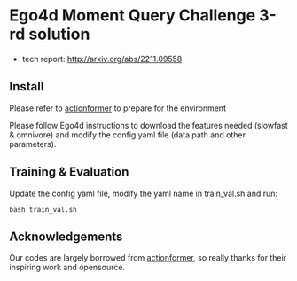 # Ego4d Moment Query Challenge 3-rd solution
* tech report: http://arxiv.org/abs/2211.09558


## Install
Please refer to [actionformer](https://github.com/happyharrycn/actionformer_release) to prepare for the environment

Please follow Ego4d instructions to download the features needed (slowfast & omnivore) and modify the config yaml file (data path and other parameters).



## Training & Evaluation
Update the config yaml file, modify the yaml name in train_val.sh and run:
```
bash train_val.sh
```


## Acknowledgements

Our codes are largely borrowed from [actionformer](https://github.com/happyharrycn/actionformer_release), so really thanks for their inspiring work and opensource.